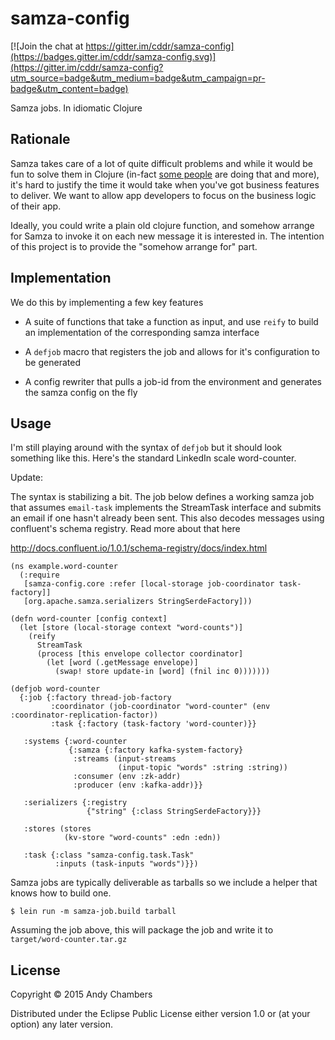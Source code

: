 # samza-config

[![Join the chat at https://gitter.im/cddr/samza-config](https://badges.gitter.im/cddr/samza-config.svg)](https://gitter.im/cddr/samza-config?utm_source=badge&utm_medium=badge&utm_campaign=pr-badge&utm_content=badge)

Samza jobs. In idiomatic Clojure

## Rationale

Samza takes care of a lot of quite difficult problems and while it
would be fun to solve them in Clojure (in-fact [some
people](https://github.com/onyx-platform/onyx) are doing that and
more), it's hard to justify the time it would take when you've got
business features to deliver. We want to allow app developers to focus
on the business logic of their app.

Ideally, you could write a plain old clojure function, and somehow
arrange for Samza to invoke it on each new message it is interested
in. The intention of this project is to provide the "somehow arrange
for" part.

## Implementation

We do this by implementing a few key features

 * A suite of functions that take a function as input, and use `reify` to
   build an implementation of the corresponding samza interface

 * A `defjob` macro that registers the job and allows for it's configuration
   to be generated

 * A config rewriter that pulls a job-id from the environment and generates
   the samza config on the fly

## Usage

I'm still playing around with the syntax of `defjob` but it should look something
like this. Here's the standard LinkedIn scale word-counter.

Update:

The syntax is stabilizing a bit. The job below defines a working samza job
that assumes `email-task` implements the StreamTask interface and submits an
email if one hasn't already been sent. This also decodes messages using
confluent's schema registry. Read more about that here

http://docs.confluent.io/1.0.1/schema-registry/docs/index.html
```
(ns example.word-counter
  (:require
   [samza-config.core :refer [local-storage job-coordinator task-factory]]
   [org.apache.samza.serializers StringSerdeFactory]))

(defn word-counter [config context]
  (let [store (local-storage context "word-counts")]
    (reify
      StreamTask
      (process [this envelope collector coordinator]
        (let [word (.getMessage envelope)]
          (swap! store update-in [word] (fnil inc 0)))))))

(defjob word-counter
  {:job {:factory thread-job-factory
         :coordinator (job-coordinator "word-counter" (env :coordinator-replication-factor))
         :task {:factory (task-factory 'word-counter)}}

   :systems {:word-counter
             {:samza {:factory kafka-system-factory}
              :streams (input-streams
                        (input-topic "words" :string :string))
              :consumer (env :zk-addr)
              :producer (env :kafka-addr)}}

   :serializers {:registry
                 {"string" {:class StringSerdeFactory}}}

   :stores (stores
            (kv-store "word-counts" :edn :edn))

   :task {:class "samza-config.task.Task"
          :inputs (task-inputs "words")}})
```

Samza jobs are typically deliverable as tarballs so we include a helper that
knows how to build one.

```
$ lein run -m samza-job.build tarball
```

Assuming the job above, this will package the job and write it to `target/word-counter.tar.gz`

## License

Copyright © 2015 Andy Chambers

Distributed under the Eclipse Public License either version 1.0 or (at
your option) any later version.
